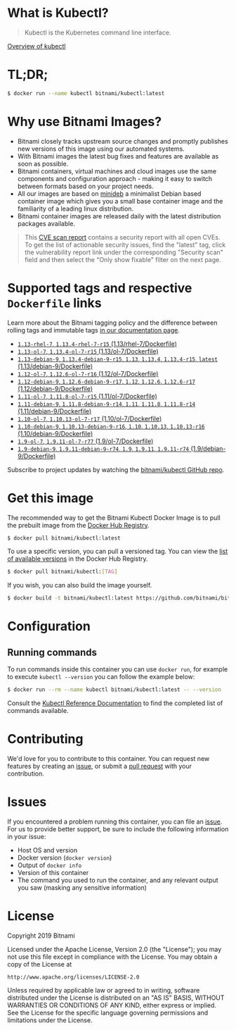 
# What is Kubectl?

> Kubectl is the Kubernetes command line interface.

[Overview of kubectl](https://kubernetes.io/docs/reference/kubectl/overview/)

# TL;DR;

```bash
$ docker run --name kubectl bitnami/kubectl:latest
```

# Why use Bitnami Images?

* Bitnami closely tracks upstream source changes and promptly publishes new versions of this image using our automated systems.
* With Bitnami images the latest bug fixes and features are available as soon as possible.
* Bitnami containers, virtual machines and cloud images use the same components and configuration approach - making it easy to switch between formats based on your project needs.
* All our images are based on [minideb](https://github.com/bitnami/minideb) a minimalist Debian based container image which gives you a small base container image and the familiarity of a leading linux distribution.
* Bitnami container images are released daily with the latest distribution packages available.


> This [CVE scan report](https://quay.io/repository/bitnami/kubectl?tab=tags) contains a security report with all open CVEs. To get the list of actionable security issues, find the "latest" tag, click the vulnerability report link under the corresponding "Security scan" field and then select the "Only show fixable" filter on the next page.

# Supported tags and respective `Dockerfile` links

Learn more about the Bitnami tagging policy and the difference between rolling tags and immutable tags [in our documentation page](https://docs.bitnami.com/containers/how-to/understand-rolling-tags-containers/).


* [`1.13-rhel-7`, `1.13.4-rhel-7-r15` (1.13/rhel-7/Dockerfile)](https://github.com/bitnami/bitnami-docker-kubectl/blob/1.13.4-rhel-7-r15/1.13/rhel-7/Dockerfile)
* [`1.13-ol-7`, `1.13.4-ol-7-r15` (1.13/ol-7/Dockerfile)](https://github.com/bitnami/bitnami-docker-kubectl/blob/1.13.4-ol-7-r15/1.13/ol-7/Dockerfile)
* [`1.13-debian-9`, `1.13.4-debian-9-r15`, `1.13`, `1.13.4`, `1.13.4-r15`, `latest` (1.13/debian-9/Dockerfile)](https://github.com/bitnami/bitnami-docker-kubectl/blob/1.13.4-debian-9-r15/1.13/debian-9/Dockerfile)
* [`1.12-ol-7`, `1.12.6-ol-7-r16` (1.12/ol-7/Dockerfile)](https://github.com/bitnami/bitnami-docker-kubectl/blob/1.12.6-ol-7-r16/1.12/ol-7/Dockerfile)
* [`1.12-debian-9`, `1.12.6-debian-9-r17`, `1.12`, `1.12.6`, `1.12.6-r17` (1.12/debian-9/Dockerfile)](https://github.com/bitnami/bitnami-docker-kubectl/blob/1.12.6-debian-9-r17/1.12/debian-9/Dockerfile)
* [`1.11-ol-7`, `1.11.8-ol-7-r15` (1.11/ol-7/Dockerfile)](https://github.com/bitnami/bitnami-docker-kubectl/blob/1.11.8-ol-7-r15/1.11/ol-7/Dockerfile)
* [`1.11-debian-9`, `1.11.8-debian-9-r14`, `1.11`, `1.11.8`, `1.11.8-r14` (1.11/debian-9/Dockerfile)](https://github.com/bitnami/bitnami-docker-kubectl/blob/1.11.8-debian-9-r14/1.11/debian-9/Dockerfile)
* [`1.10-ol-7`, `1.10.13-ol-7-r17` (1.10/ol-7/Dockerfile)](https://github.com/bitnami/bitnami-docker-kubectl/blob/1.10.13-ol-7-r17/1.10/ol-7/Dockerfile)
* [`1.10-debian-9`, `1.10.13-debian-9-r16`, `1.10`, `1.10.13`, `1.10.13-r16` (1.10/debian-9/Dockerfile)](https://github.com/bitnami/bitnami-docker-kubectl/blob/1.10.13-debian-9-r16/1.10/debian-9/Dockerfile)
* [`1.9-ol-7`, `1.9.11-ol-7-r77` (1.9/ol-7/Dockerfile)](https://github.com/bitnami/bitnami-docker-kubectl/blob/1.9.11-ol-7-r77/1.9/ol-7/Dockerfile)
* [`1.9-debian-9`, `1.9.11-debian-9-r74`, `1.9`, `1.9.11`, `1.9.11-r74` (1.9/debian-9/Dockerfile)](https://github.com/bitnami/bitnami-docker-kubectl/blob/1.9.11-debian-9-r74/1.9/debian-9/Dockerfile)

Subscribe to project updates by watching the [bitnami/kubectl GitHub repo](https://github.com/bitnami/bitnami-docker-kubectl).

# Get this image

The recommended way to get the Bitnami Kubectl Docker Image is to pull the prebuilt image from the [Docker Hub Registry](https://hub.docker.com/r/bitnami/kubectl).

```bash
$ docker pull bitnami/kubectl:latest
```

To use a specific version, you can pull a versioned tag. You can view the [list of available versions](https://hub.docker.com/r/bitnami/kubectl/tags/) in the Docker Hub Registry.

```bash
$ docker pull bitnami/kubectl:[TAG]
```

If you wish, you can also build the image yourself.

```bash
$ docker build -t bitnami/kubectl:latest https://github.com/bitnami/bitnami-docker-kubectl.git
```

# Configuration

## Running commands

To run commands inside this container you can use `docker run`, for example to execute `kubectl --version` you can follow the example below:

```bash
$ docker run --rm --name kubectl bitnami/kubectl:latest -- --version
```

Consult the [Kubectl Reference Documentation](https://kubernetes.io/docs/reference/generated/kubectl/kubectl-commands) to find the completed list of commands available.

# Contributing

We'd love for you to contribute to this container. You can request new features by creating an [issue](https://github.com/bitnami/bitnami-docker-kubectl/issues), or submit a [pull request](https://github.com/bitnami/bitnami-docker-kubectl/pulls) with your contribution.

# Issues

If you encountered a problem running this container, you can file an [issue](https://github.com/bitnami/bitnami-docker-kubectl/issues). For us to provide better support, be sure to include the following information in your issue:

- Host OS and version
- Docker version (`docker version`)
- Output of `docker info`
- Version of this container
- The command you used to run the container, and any relevant output you saw (masking any sensitive information)

# License

Copyright 2019 Bitnami

Licensed under the Apache License, Version 2.0 (the "License");
you may not use this file except in compliance with the License.
You may obtain a copy of the License at

    http://www.apache.org/licenses/LICENSE-2.0

Unless required by applicable law or agreed to in writing, software
distributed under the License is distributed on an "AS IS" BASIS,
WITHOUT WARRANTIES OR CONDITIONS OF ANY KIND, either express or implied.
See the License for the specific language governing permissions and
limitations under the License.

